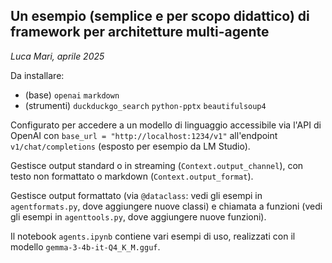 ## Un esempio (semplice e per scopo didattico) di framework per architetture multi-agente

_Luca Mari, aprile 2025_

Da installare:
* (base) `openai` `markdown`
* (strumenti) `duckduckgo_search` `python-pptx` `beautifulsoup4`

Configurato per accedere a un modello di linguaggio accessibile via l'API di OpenAI con `base_url = "http://localhost:1234/v1"` all'endpoint `v1/chat/completions` (esposto per esempio da LM Studio).

Gestisce output standard o in streaming (`Context.output_channel`), con testo non formattato o markdown (`Context.output_format`).

Gestisce output formattato (via `@dataclass`: vedi gli esempi in `agentformats.py`, dove aggiungere nuove classi) e chiamata a funzioni (vedi gli esempi in `agenttools.py`, dove aggiungere nuove funzioni).

Il notebook `agents.ipynb` contiene vari esempi di uso, realizzati con il modello `gemma-3-4b-it-Q4_K_M.gguf`.
